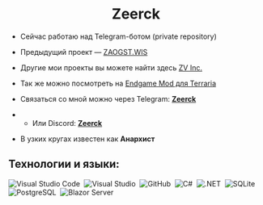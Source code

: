 <h1 align="center">Zeerck</h1>

- Сейчас работаю над Telegram-ботом (private repository)

- Предыдущий проект — [ZAOGST.WIS](https://github.com/ZV-Inc/ZAOGST.WIS)

- Другие мои проекты вы можете найти здесь [ZV Inc.](https://github.com/ZV-Inc)

- Так же можно посмотреть на [Endgame Mod для Terraria](https://github.com/Zeerck/EndgameMod)

- Связаться со мной можно через Telegram: **[Zeerck](https://t.me/Zeerck)**
- - Или Discord: **[Zeerck](https://discord.com/users/334791210403233792)**

- В узких кругах известен как **Анархист**

## Технологии и языки:
![Visual Studio Code](https://img.shields.io/badge/-Visual%20Studio%20Code-05122A?style=flat&logo=visual-studio-code&logoColor=007ACC)&nbsp;
![Visual Studio](https://img.shields.io/badge/-Visual%20Studio-05122A?style=flat&logo=visual-studio&logoColor=836FFF)&nbsp;
![GitHub](https://img.shields.io/badge/-GitHub-05122A?style=flat&logo=github)&nbsp;
![C#](https://img.shields.io/badge/-C%23-05122A?style=flat&logo=Csharp&logoColor=964D91)&nbsp;
![.NET](https://img.shields.io/badge/-.NET-05122A?style=flat&logo=dotnet&logoColor=6A4097)&nbsp;
![SQLite](https://img.shields.io/badge/-SQLite-05122A?style=flat&logo=sqlite&logoColor=4BA7DF)&nbsp;
![PostgreSQL](https://img.shields.io/badge/-PostgreSQL-05122A?style=flat&logo=postgresql&logoColor=31648C)&nbsp;
![Blazor Server](https://img.shields.io/badge/-Blazor%20Server-05122A?style=flat&logo=blazor&logoColor=592C8C)&nbsp;
